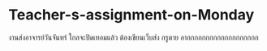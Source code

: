 # Teacher-s-assignment-on-Monday

งานส่งอาจารย์วันจันทร์ ใกลจะปิดเทอมแล้ว ต้องเขียนเว็บส่ง กรูตาย อากกกกกกกกกกกกกกกกกกก
